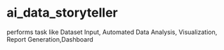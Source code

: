 # ai_data_storyteller
performs task like Dataset Input, Automated Data Analysis, Visualization, Report Generation,Dashboard
